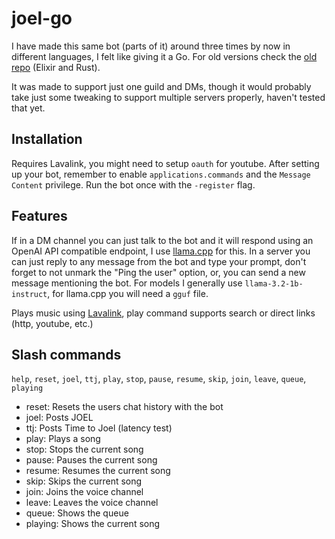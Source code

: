 # joel-go

I have made this same bot (parts of it) around three times by now in different languages, I felt like giving it a Go. For old versions check the [old repo](https://github.com/Kyagara/joel-old) (Elixir and Rust).

It was made to support just one guild and DMs, though it would probably take just some tweaking to support multiple servers properly, haven't tested that yet.

## Installation

Requires Lavalink, you might need to setup `oauth` for youtube. After setting up your bot, remember to enable `applications.commands` and the `Message Content` privilege. Run the bot once with the `-register` flag.

## Features

If in a DM channel you can just talk to the bot and it will respond using an OpenAI API compatible endpoint, I use [llama.cpp](https://github.com/ggerganov/llama.cpp) for this. In a server you can just reply to any message from the bot and type your prompt, don't forget to not unmark the "Ping the user" option, or, you can send a new message mentioning the bot. For models I generally use `llama-3.2-1b-instruct`, for llama.cpp you will need a `gguf` file.

Plays music using [Lavalink](https://github.com/lavalink-devs/Lavalink), play command supports search or direct links (http, youtube, etc.)

## Slash commands

`help`, `reset`, `joel`, `ttj`, `play`, `stop`, `pause`, `resume`, `skip`, `join`, `leave`, `queue`, `playing`

- reset: Resets the users chat history with the bot
- joel: Posts JOEL
- ttj: Posts Time to Joel (latency test)
- play: Plays a song
- stop: Stops the current song
- pause: Pauses the current song
- resume: Resumes the current song
- skip: Skips the current song
- join: Joins the voice channel
- leave: Leaves the voice channel
- queue: Shows the queue
- playing: Shows the current song
